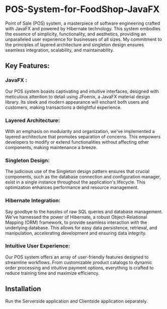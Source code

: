 
# POS-System-for-FoodShop-JavaFX

Point of Sale (POS) system, a masterpiece of software engineering crafted with JavaFX and powered by Hibernate technology. This system embodies the essence of simplicity, functionality, and aesthetics, providing an unparalleled user experience for businesses of all sizes. My commitment to the principles of layered architecture and singleton design ensures seamless integration, scalability, and maintainability.






## Key Features:

### JavaFX : 
Our POS system boasts captivating and intuitive interfaces, designed with meticulous attention to detail using JFoenix, a JavaFX material design library. Its sleek and modern appearance will enchant both users and customers, making transactions a delightful experience.

### Layered Architecture: 
With an emphasis on modularity and organization, we've implemented a layered architecture that promotes separation of concerns. This empowers developers to modify or extend functionalities without affecting other components, making maintenance a breeze.

### Singleton Design: 
The judicious use of the Singleton design pattern ensures that crucial components, such as the database connection and configuration manager, exist in a single instance throughout the application's lifecycle. This optimization enhances performance and resource management.

### Hibernate Integration: 
Say goodbye to the hassles of raw SQL queries and database management. We've harnessed the power of Hibernate, a robust Object-Relational Mapping (ORM) framework, to provide seamless interaction with the underlying database. This allows for easy data persistence, retrieval, and manipulation, accelerating development and ensuring data integrity.

### Intuitive User Experience: 
Our POS system offers an array of user-friendly features designed to streamline workflows. From customizable product catalogs to dynamic order processing and intuitive payment options, everything is crafted to reduce training time and maximize efficiency.

## Installation

Run the Serverside application and Clientside application separately.
